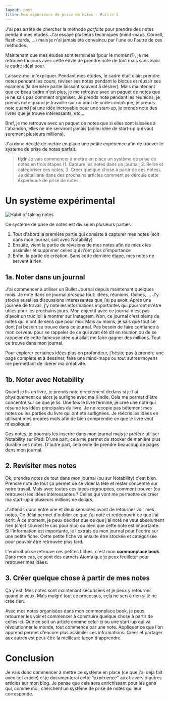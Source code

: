 ```yaml
---
layout: post
title: Mon expérience de prise de notes - Partie 1
---
```


J'ai pas arrêté de chercher la méthode *parfaite* pour prendre des notes pendant mes études.
J'ai essayé plusieurs techniques (mind-maps, Cornell, flash-cards, ...) mais je n'ai jamais été convaincu par l'une ou l'autre de ces méthodes.

Maintenant que mes études sont terminées (pour le moment?), je me retrouve toujours avec cette envie de prendre note de tout mais sans avoir le cadre idéal pour.

Laissez-moi m'expliquer.
Pendant mes études, le cadre était clair: prendre notes pendant les cours, réviser ses notes pendant le blocus et réussir ses examens (la dernière partie laissant souvent à désirer).
Mais maintenant que ce beau cadre n'est plus, je me retrouve avec un paquet de notes que je ne sais pas comment organiser.
Je prends note pendant les réunions, je prends note quand je travaille sur un bout de code compliqué, je prends note quand j'ai une idée incroyable pour une start-up, je prends note des livres que je trouve intéressants, etc...

Bref, je me retrouve avec un paquet de notes que si elles sont laissées à l'abandon, elles ne me serviront jamais (adieu idée de start-up qui vaut surement plusieurs millions).

J'ai donc décidé de mettre en place une petite expérience afin de trouver le système de prise de notes parfait.

> **tl;dr** Je vais commencer à mettre en place un système de prise de notes en trois étapes (1. Capture les notes dans un journal; 2. Relire et catégoriser ces notes; 3. Créer quelque chose à partir de ces notes). Je détaillerai dans des prochains articles comment se déroule cette éxpérience de prise de notes.

# Un système expérimental

![Habit of taking notes]({{site.baseurl}}/images/habit-of-taking-notes.jpg)

Ce système de prise de notes est divisé en plusieurs parties.

1. Tout d'abord la première partie qui consiste à capturer mes notes (soit dans mon journal, soit avec Notability)
2. Ensuite, vient la partie de révisions de mes notes afin de mieux les assimiler et supprimer celles qui n'ont plus d'importance
3. Enfin, la partie de création. Sans cette dernière étape, mes notes ne servent à rien.

## 1a. Noter dans un journal

J'ai commencer à utiliser un Bullet Journal depuis maintenant quelques mois. Je note dans ce journal *presque* tout: idées, réunions, tâches, ...
J'y stocke aussi les discussions intéressantes que j'ai pu avoir. Après une journée de travail, j'y note les informations importantes qui pourront m'être utiles pour les prochains jours.
Mon objectif avec ce journal n'est pas d'avoir un truc joli à montrer sur Instagram. 
Non, ce journal c'est pleins de notes qui n'ont de sens que pour moi.
Mais au moins, je sais que tout ce dont j'ai besoin se trouve dans ce journal.
Pas besoin de faire confiance à mon cerveau pour se rappeler de ce qui avait été dit en réunion ou de se rappeler de cette fameuse idée qui allait me faire gagner des millions.
Tout ce trouve dans mon journal.

Pour explorer certaines idées plus en profondeur, j'hésite pas à prendre une page complète et à dessiner, faire une mind-maps ou tout autres moyens me permettant de libérer ma créativité.

## 1b. Noter avec Notability

Quand je lis un livre, je prends note directement dedans si je l'ai physiquement ou alors je surligne avec ma Kindle.
Cela me permet d'être concentré sur ce que je lis.
Une fois le livre terminé, je crée une note qui résume les idées principales du livre.
Je ne recopie pas bêtement mes notes ou les parties du livre qui ont été surlignées.
Je réécris les idées en utilisant mes propres mots afin de bien comprendre ce que le livre veut m'expliquer.

Ces notes, je pourrais les inscrire dans mon journal mais je préfère utiliser Notability sur iPad.
D'une part, cela me permet de stocker de manière plus durable ces notes.
D'autre part, cela évite de prendre beaucoup de pages dans mon journal.

## 2. Revisiter mes notes

Ok, prendre notes de tout dans mon journal (ou sur Notability) c'est bien.
Prendre note de tout ça permet de se vider la tête et rester concentré sur notre travail.
Mais avec toutes ces idées regroupées, comment trouver (ou retrouver) les idées intéressantes ?
Celles qui vont me permettre de créer ma start-up à plusieurs millions de dollars.

J'attends donc entre une et deux semaines avant de retourner voir mes notes.
Ce délai permet d'oublier ce que j'ai noté et redécouvrir ce que j'ai écrit.
À ce moment, je peux décider que ce que j'ai noté ne vaut absolument rien (c'est souvent le cas pour moi) ou bien que cette note est importante.
Si l'information est importante, je l'extrais de mon journal pour l'écrire sur une petite fiche.
Cette petite fiche va ensuite être stockée et catégorisée pour pouvoir être retrouvée plus tard.

L'endroit où se retrouve ces petites fiches, c'est mon **commonplace book**.
Dans mon cas, ce sont des carnets Atoma que je peux feuilleter pour retrouver mes idées.

## 3. Créer quelque chose à partir de mes notes

Ça y est.
Mes notes sont maintenant sécurisées et je peux y retourner quand je veux.
Mais malgré tout ce processus, cela ne sert à rien si je ne crée rien.

Avec mes notes organisées dans mon commonplace book, je peux retourner les voir et commencer à construire quelque chose à partir de celles-ci.
Que ce soit un article comme celui-ci ou une start-up qui va révolutionner le monde, tout commence par une note.
Appliquer ce que l'on apprend permet d'encore plus assimiler ces informations.
Créer et partager aux autres est peut-être la meilleure façon d'apprendre.

# Conclusion

Je vais donc commencer à mettre ce système en place (ce que j'ai déjà fait avec cet article) et je documenterai cette "expérience" aux travers d'autres articles sur mon blog.
Je pense que cela sera enrichissant pour les gens qui, comme moi, cherchent un système de prise de notes qui leur corresponde.

